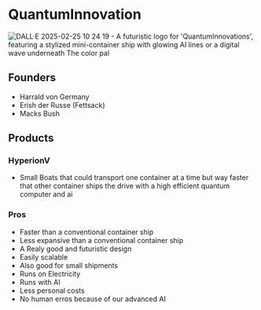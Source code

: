 # QuantumInnovation
![DALL·E 2025-02-25 10 24 19 - A futuristic logo for 'QuantumInnovations', featuring a stylized mini-container ship with glowing AI lines or a digital wave underneath  The color pal](https://github.com/user-attachments/assets/65fae338-ab62-4922-9486-780e51a57164)

## Founders
- Harrald von Germany
- Erish der Russe (Fettsack)
- Macks Bush

## Products

### HyperionV
- Small Boats that could transport one container at a time but way faster that other container ships the drive with a high efficient quantum computer and ai

### Pros
- Faster than a conventional container ship
- Less expansive than a conventional container ship
- A Realy good and futuristic design
- Easily scalable
- Also good for small shipments
- Runs on Electricity
- Runs with AI
- Less personal costs
- No human erros because of our advanced AI
